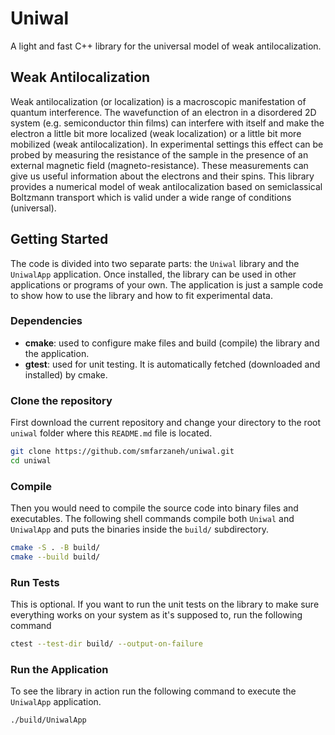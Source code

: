 # Uniwal
A light and fast C++ library for the universal model of weak antilocalization.

## Weak Antilocalization
Weak antilocalization (or localization) is a macroscopic manifestation of quantum interference. 
The wavefunction of an electron in a disordered 2D system (e.g. semiconductor thin films) can interfere with itself and make the electron a little bit more localized (weak localization) or a little bit more mobilized (weak antilocalization). 
In experimental settings this effect can be probed by measuring the resistance of the sample in the presence of an external magnetic field (magneto-resistance). 
These measurements can give us useful information about the electrons and their spins. 
This library provides a numerical model of weak antilocalization based on semiclassical Boltzmann transport which is valid under a wide range of conditions (universal). 

## Getting Started 

The code is divided into two separate parts: the `Uniwal` library and the `UniwalApp` application. 
Once installed, the library can be used in other applications or programs of your own. 
The application is just a sample code to show how to use the library and how to fit experimental data.

### Dependencies 
- **cmake**: used to configure make files and build (compile) the library and the application.
- **gtest**: used for unit testing. It is automatically fetched (downloaded and installed) by cmake.

### Clone the repository
First download the current repository and change your directory to the root `uniwal` folder where this `README.md` file is located. 

```bash 
git clone https://github.com/smfarzaneh/uniwal.git
cd uniwal
```

### Compile
Then you would need to compile the source code into binary files and executables. 
The following shell commands compile both `Uniwal` and `UniwalApp` and puts the binaries inside the `build/` subdirectory.

```bash
cmake -S . -B build/
cmake --build build/
```

### Run Tests
This is optional. 
If you want to run the unit tests on the library to make sure everything works on your system as it's supposed to, run the following command

```bash
ctest --test-dir build/ --output-on-failure
```

### Run the Application
To see the library in action run the following command to execute the `UniwalApp` application.

```bash 
./build/UniwalApp
```

